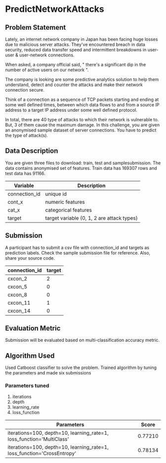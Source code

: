 # PredictNetworkAttacks

## Problem Statement

Lately, an internet network company in Japan has been facing huge losses due to malicious server attacks. They've encountered breach in data security, reduced data transfer speed and intermittent breakdowns in user-user & user-network connections.

When asked, a company official said, " there's a significant dip in the number of active users on our network ".

The company is looking are some predictive analytics solution to help them understand, detect and counter the attacks and make their network connection secure.

Think of a connection as a sequence of TCP packets starting and ending at some well defined times, between which data flows to and from a source IP address to a target IP address under some well defined protocol.

In total, there are 40 type of attacks to which their network is vulnerable to. But, 3 of them cause the maximum damage. In this challenge, you are given an anonymised sample dataset of server connections. You have to predict the type of attack(s).

## Data Description

You are given three files to download: train, test and samplesubmission. The data contains anonymised set of features. Train data has 169307 rows and test data has 91166.

| Variable        |  Description                                |
|-----------------|---------------------------------------------|   
| connection_id	  |  unique id                                  |
| cont_x	        |  numeric features                           |
| cat_x	          |  categorical features                       | 
| target	        |  target variable (0, 1, 2 are attack types) |


## Submission

A participant has to submit a csv file with connection_id and targets as prediction labels. Check the sample submission file for reference. Also, share your source code.

| connection_id | target  |
|---------------|---------|
| cxcon_2       | 2       |
| cxcon_5       | 0       |
| cxcon_8       | 0       |
| cxcon_11      | 1       |
| cxcon_14      | 0       |

## Evaluation Metric

Submission will be evaluated based on multi-classification accuracy metric.

## Algorithm Used

Used Catboost classifier to solve the problem. Trained algorithm by tuning the parameters and made six submissions

### Parameters tuned
1. iterations
2. depth 
3. learning_rate
4. loss_function

| Parameters                                                              | Score       |
|-------------------------------------------------------------------------|-------------| 
| iterations=100, depth=10, learning_rate=1, loss_function='MultiClass'   | 0.77210     |
| iterations=100, depth=10, learning_rate=1, loss_function='CrossEntropy' | 0.78134     |


